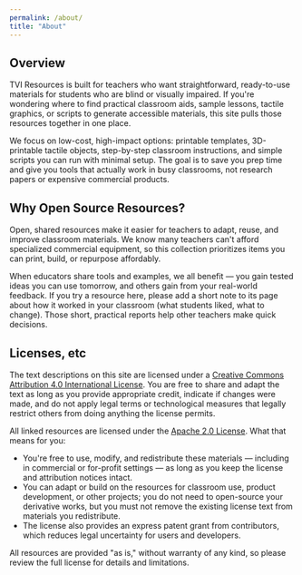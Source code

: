 ```yaml
---
permalink: /about/
title: "About"
---
```


## Overview

TVI Resources is built for teachers who want straightforward, ready-to-use materials for students who are blind or visually impaired. If you're wondering where to find practical classroom aids, sample lessons, tactile graphics, or scripts to generate accessible materials, this site pulls those resources together in one place.

We focus on low-cost, high-impact options: printable templates, 3D-printable tactile objects, step-by-step classroom instructions, and simple scripts you can run with minimal setup. The goal is to save you prep time and give you tools that actually work in busy classrooms, not research papers or expensive commercial products.


## Why Open Source Resources?

Open, shared resources make it easier for teachers to adapt, reuse, and improve classroom materials. We know many teachers can't afford specialized commercial equipment, so this collection prioritizes items you can print, build, or repurpose affordably.

When educators share tools and examples, we all benefit — you gain tested ideas you can use tomorrow, and others gain from your real-world feedback. If you try a resource here, please add a short note to its page about how it worked in your classroom (what students liked, what to change). Those short, practical reports help other teachers make quick decisions.


## Licenses, etc

The text descriptions on this site are licensed under a [Creative Commons Attribution 4.0 International License](https://creativecommons.org/licenses/by/4.0/). You are free to share and adapt the text as long as you provide appropriate credit, indicate if changes were made, and do not apply legal terms or technological measures that legally restrict others from doing anything the license permits.

All linked resources are licensed under the [Apache 2.0 License](https://www.apache.org/licenses/LICENSE-2.0.txt).
What that means for you:

- You're free to use, modify, and redistribute these materials — including in commercial or for-profit settings — as long as you keep the license and attribution notices intact.
- You can adapt or build on the resources for classroom use, product development, or other projects; you do not need to open-source your derivative works, but you must not remove the existing license text from materials you redistribute.
- The license also provides an express patent grant from contributors, which reduces legal uncertainty for users and developers.

All resources are provided "as is," without warranty of any kind, so please review the full license for details and limitations.
